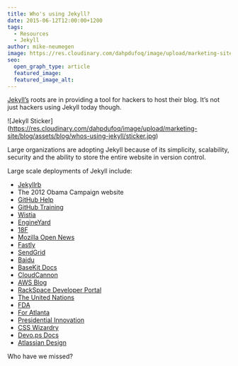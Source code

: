 ```yaml
---
title: Who's using Jekyll?
date: 2015-06-12T12:00:00+1200
tags:
  - Resources
  - Jekyll
author: mike-neumegen
image: https://res.cloudinary.com/dahpdufoq/image/upload/marketing-site/blog/uploads/blog-group-of-people-working.jpg
seo:
  open_graph_type: article
  featured_image:
  featured_image_alt:
---
```

[Jekyll’s](http://jekyllrb.com) roots are in providing a tool for hackers to host their blog. It’s not just hackers using Jekyll today though.

\!\[Jekyll Sticker\](https://res.cloudinary.com/dahpdufoq/image/upload/marketing-site/blog/assets/blog/whos-using-jekyll/sticker.jpg)

Large organizations are adopting Jekyll because of its simplicity, scalability, security and the ability to store the entire website in version control.

Large scale deployments of Jekyll include:

* [Jekyllrb](http://jekyllrb.com)
* The 2012 Obama Campaign website
* [GitHub Help](https://github.com/blog/1939-how-github-uses-github-to-document-github)
* [GitHub Training](https://training.github.com/)
* [Wistia](http://wistia.com/blog/jekyll-for-documentation)
* [EngineYard](https://www.engineyard.com)
* [18F](https://18f.gsa.gov/)
* [Mozilla Open News](https://github.com/mozilla/mozilla-opennews)
* [Fastly](https://www.fastly.com/)
* [SendGrid](https://sendgrid.com/blog/creating-sustainable-documentation-with-jekyll/)
* [Baidu](https://github.com/fex-team/fis-site)
* [BaseKit Docs](http://docs.basekit.com/)
* [CloudCannon](http://cloudcannon.com)
* [AWS Blog](https://twitter.com/jeffbarr/status/469624612616040449)
* [RackSpace Developer Portal](https://github.com/rackerlabs/developer.rackspace.com)
* [The United Nations](https://worldstatisticsday.org/)
* [FDA](https://open.fda.gov/)
* [For Atlanta](http://foratlanta.github.io/)
* [Presidential Innovation](http://presidentialinnovation.org/)
* [CSS Wizardry](http://csswizardry.com/)
* [Devo.ps Docs](http://docs.devo.ps/)
* [Atlassian Design](https://design.atlassian.com)

Who have we missed?
